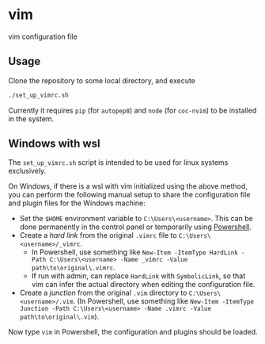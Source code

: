 # vim
vim configuration file

## Usage
Clone the repository to some local directory, and execute
```bash
./set_up_vimrc.sh
```
Currently it requires `pip` (for `autopep8`) and `node` (for `coc-nvim`) to be installed in the system.

## Windows with wsl
The `set_up_vimrc.sh` script is intended to be used for linux systems exclusively.

On Windows, if there is a wsl with vim initialized using the above method, you can perform the following manual setup to share the configuration file and plugin files for the Windows machine:

- Set the `$HOME` environment variable to `C:\Users\<username>`. This can be done permanently in the control panel or temporarily using [Powershell](https://www.educba.com/powershell-set-environment-variable/).
- Create a _hard link_ from the original `.vimrc` file to `C:\Users\<username>/_vimrc`. 
	- In Powershell, use something like `New-Item -ItemType HardLink -Path C:\Users\<username> -Name _vimrc -Value path\to\original\.vimrc`.
	- If run with admin, can replace `HardLink` with `SymbolicLink`, so that vim can infer the actual directory when editing the configuration file.
- Create a _junction_ from the original `.vim` directory to `C:\Users\<username>/.vim`. (In Powershell, use something like `New-Item -ItemType Junction -Path C:\Users\<username> -Name .vimrc -Value path\to\original\.vim`).

Now type `vim` in Powershell, the configuration and plugins should be loaded.

